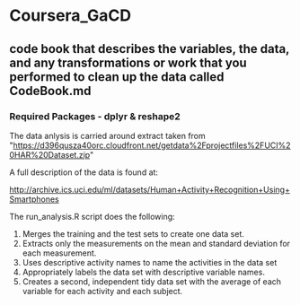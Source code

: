 # Coursera_GaCD

 ##  code book that describes the variables, the data, and any transformations or work that you performed to clean up the data called CodeBook.md
 
 ###  Required Packages - dplyr & reshape2

The data anlysis is carried around extract taken from "https://d396qusza40orc.cloudfront.net/getdata%2Fprojectfiles%2FUCI%20HAR%20Dataset.zip"

A full description of the data is found at:

http://archive.ics.uci.edu/ml/datasets/Human+Activity+Recognition+Using+Smartphones

The run_analysis.R script does the following:

1. Merges the training and the test sets to create one data set.
2. Extracts only the measurements on the mean and standard deviation for each measurement.
3. Uses descriptive activity names to name the activities in the data set
4. Appropriately labels the data set with descriptive variable names.
5. Creates a second, independent tidy data set with the average of each variable for each activity and each subject.